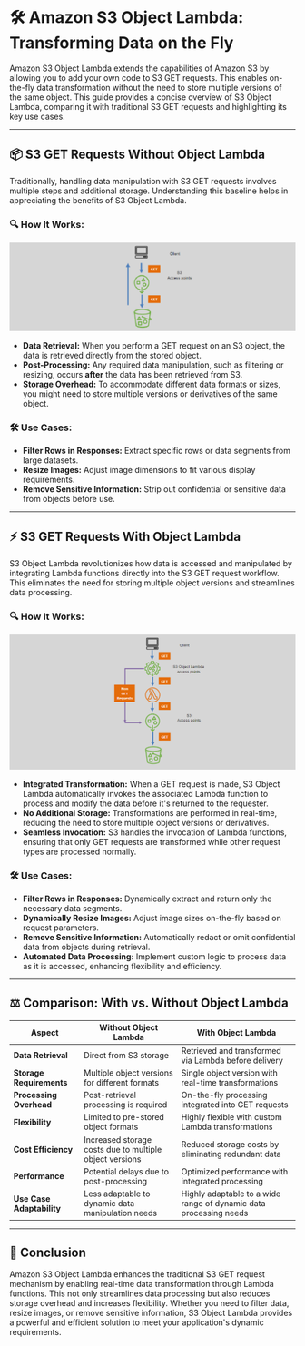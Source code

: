 # 🛠️ **Amazon S3 Object Lambda: Transforming Data on the Fly**

Amazon S3 Object Lambda extends the capabilities of Amazon S3 by allowing you to add your own code to S3 GET requests. This enables on-the-fly data transformation without the need to store multiple versions of the same object. This guide provides a concise overview of S3 Object Lambda, comparing it with traditional S3 GET requests and highlighting its key use cases.

---

## 📦 **S3 GET Requests Without Object Lambda**

Traditionally, handling data manipulation with S3 GET requests involves multiple steps and additional storage. Understanding this baseline helps in appreciating the benefits of S3 Object Lambda.

### 🔍 **How It Works:**

![S3 GET Without Object Lambda](images/s3-get-without-object-lambda.png)

- **Data Retrieval:** When you perform a GET request on an S3 object, the data is retrieved directly from the stored object.
- **Post-Processing:** Any required data manipulation, such as filtering or resizing, occurs **after** the data has been retrieved from S3.
- **Storage Overhead:** To accommodate different data formats or sizes, you might need to store multiple versions or derivatives of the same object.

### 🛠️ **Use Cases:**

- **Filter Rows in Responses:** Extract specific rows or data segments from large datasets.
- **Resize Images:** Adjust image dimensions to fit various display requirements.
- **Remove Sensitive Information:** Strip out confidential or sensitive data from objects before use.

---

## ⚡ **S3 GET Requests With Object Lambda**

S3 Object Lambda revolutionizes how data is accessed and manipulated by integrating Lambda functions directly into the S3 GET request workflow. This eliminates the need for storing multiple object versions and streamlines data processing.

### 🔍 **How It Works:**

![S3 GET With Object Lambda](images/s3-get-with-object-lambda.png)

- **Integrated Transformation:** When a GET request is made, S3 Object Lambda automatically invokes the associated Lambda function to process and modify the data before it's returned to the requester.
- **No Additional Storage:** Transformations are performed in real-time, reducing the need to store multiple object versions or derivatives.
- **Seamless Invocation:** S3 handles the invocation of Lambda functions, ensuring that only GET requests are transformed while other request types are processed normally.

### 🛠️ **Use Cases:**

- **Filter Rows in Responses:** Dynamically extract and return only the necessary data segments.
- **Dynamically Resize Images:** Adjust image sizes on-the-fly based on request parameters.
- **Remove Sensitive Information:** Automatically redact or omit confidential data from objects during retrieval.
- **Automated Data Processing:** Implement custom logic to process data as it is accessed, enhancing flexibility and efficiency.

---

## ⚖️ **Comparison: With vs. Without Object Lambda**

| **Aspect**                | **Without Object Lambda**                               | **With Object Lambda**                                            |
| ------------------------- | ------------------------------------------------------- | ----------------------------------------------------------------- |
| **Data Retrieval**        | Direct from S3 storage                                  | Retrieved and transformed via Lambda before delivery              |
| **Storage Requirements**  | Multiple object versions for different formats          | Single object version with real-time transformations              |
| **Processing Overhead**   | Post-retrieval processing is required                   | On-the-fly processing integrated into GET requests                |
| **Flexibility**           | Limited to pre-stored object formats                    | Highly flexible with custom Lambda transformations                |
| **Cost Efficiency**       | Increased storage costs due to multiple object versions | Reduced storage costs by eliminating redundant data               |
| **Performance**           | Potential delays due to post-processing                 | Optimized performance with integrated processing                  |
| **Use Case Adaptability** | Less adaptable to dynamic data manipulation needs       | Highly adaptable to a wide range of dynamic data processing needs |

---

## 🏁 **Conclusion**

Amazon S3 Object Lambda enhances the traditional S3 GET request mechanism by enabling real-time data transformation through Lambda functions. This not only streamlines data processing but also reduces storage overhead and increases flexibility. Whether you need to filter data, resize images, or remove sensitive information, S3 Object Lambda provides a powerful and efficient solution to meet your application's dynamic requirements.
